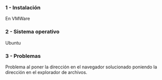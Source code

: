 ### 1 - Instalación
En VMWare

### 2 - Sistema operativo
Ubuntu

### 3 - Problemas
Problema al poner la dirección en el navegador solucionado poniendo la dirección en el explorador de archivos.
